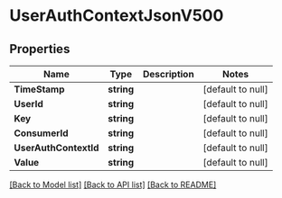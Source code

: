 # UserAuthContextJsonV500

## Properties
Name | Type | Description | Notes
------------ | ------------- | ------------- | -------------
**TimeStamp** | **string** |  | [default to null]
**UserId** | **string** |  | [default to null]
**Key** | **string** |  | [default to null]
**ConsumerId** | **string** |  | [default to null]
**UserAuthContextId** | **string** |  | [default to null]
**Value** | **string** |  | [default to null]

[[Back to Model list]](../README.md#documentation-for-models) [[Back to API list]](../README.md#documentation-for-api-endpoints) [[Back to README]](../README.md)


